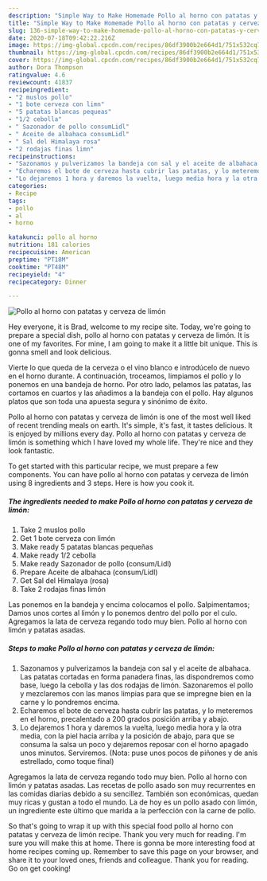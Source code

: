 ```yaml
---
description: "Simple Way to Make Homemade Pollo al horno con patatas y cerveza de limón"
title: "Simple Way to Make Homemade Pollo al horno con patatas y cerveza de limón"
slug: 136-simple-way-to-make-homemade-pollo-al-horno-con-patatas-y-cerveza-de-limon
date: 2020-07-18T09:42:22.216Z
image: https://img-global.cpcdn.com/recipes/86df3900b2e664d1/751x532cq70/pollo-al-horno-con-patatas-y-cerveza-de-limon-foto-principal.jpg
thumbnail: https://img-global.cpcdn.com/recipes/86df3900b2e664d1/751x532cq70/pollo-al-horno-con-patatas-y-cerveza-de-limon-foto-principal.jpg
cover: https://img-global.cpcdn.com/recipes/86df3900b2e664d1/751x532cq70/pollo-al-horno-con-patatas-y-cerveza-de-limon-foto-principal.jpg
author: Dora Thompson
ratingvalue: 4.6
reviewcount: 41837
recipeingredient:
- "2 muslos pollo"
- "1 bote cerveza con limn"
- "5 patatas blancas pequeas"
- "1/2 cebolla"
- " Sazonador de pollo consumLidl"
- " Aceite de albahaca consumLidl"
- " Sal del Himalaya rosa"
- "2 rodajas finas limn"
recipeinstructions:
- "Sazonamos y pulverizamos la bandeja con sal y el aceite de albahaca. Las patatas cortadas en forma panadera finas, las dispondremos como base, luego la cebolla y las dos rodajas de limón. Sazonaremos el pollo y mezclaremos con las manos limpias para que se impregne bien en la carne y lo pondremos encima."
- "Echaremos el bote de cerveza hasta cubrir las patatas, y lo meteremos en el horno, precalentado a 200 grados posición arriba y abajo."
- "Lo dejaremos 1 hora y daremos la vuelta, luego media hora y la otra media, con la piel hacia arriba y la posición de abajo, para que se consuma la salsa un poco y dejaremos reposar con el horno apagado unos minutos. Serviremos. (Nota: puse unos pocos de piñones y de anís estrellado, como toque final)"
categories:
- Recipe
tags:
- pollo
- al
- horno

katakunci: pollo al horno 
nutrition: 181 calories
recipecuisine: American
preptime: "PT18M"
cooktime: "PT48M"
recipeyield: "4"
recipecategory: Dinner

---
```



![Pollo al horno con patatas y cerveza de limón](https://img-global.cpcdn.com/recipes/86df3900b2e664d1/751x532cq70/pollo-al-horno-con-patatas-y-cerveza-de-limon-foto-principal.jpg)

Hey everyone, it is Brad, welcome to my recipe site. Today, we're going to prepare a special dish, pollo al horno con patatas y cerveza de limón. It is one of my favorites. For mine, I am going to make it a little bit unique. This is gonna smell and look delicious.

Vierte lo que queda de la cerveza o el vino blanco e introdúcelo de nuevo en el horno durante. A continuación, troceamos, limpiamos el pollo y lo ponemos en una bandeja de horno. Por otro lado, pelamos las patatas, las cortamos en cuartos y las añadimos a la bandeja con el pollo. Hay algunos platos que son toda una apuesta segura y sinónimo de éxito.

Pollo al horno con patatas y cerveza de limón is one of the most well liked of recent trending meals on earth. It's simple, it's fast, it tastes delicious. It is enjoyed by millions every day. Pollo al horno con patatas y cerveza de limón is something which I have loved my whole life. They're nice and they look fantastic.


To get started with this particular recipe, we must prepare a few components. You can have pollo al horno con patatas y cerveza de limón using 8 ingredients and 3 steps. Here is how you cook it.

<!--inarticleads1-->

##### The ingredients needed to make Pollo al horno con patatas y cerveza de limón:

1. Take 2 muslos pollo
1. Get 1 bote cerveza con limón
1. Make ready 5 patatas blancas pequeñas
1. Make ready 1/2 cebolla
1. Make ready  Sazonador de pollo (consum/Lidl)
1. Prepare  Aceite de albahaca (consum/Lidl)
1. Get  Sal del Himalaya (rosa)
1. Take 2 rodajas finas limón


Las ponemos en la bandeja y encima colocamos el pollo. Salpimentamos; Damos unos cortes al limón y lo ponemos dentro del pollo por el culo. Agregamos la lata de cerveza regando todo muy bien. Pollo al horno con limón y patatas asadas. 

<!--inarticleads2-->

##### Steps to make Pollo al horno con patatas y cerveza de limón:

1. Sazonamos y pulverizamos la bandeja con sal y el aceite de albahaca. Las patatas cortadas en forma panadera finas, las dispondremos como base, luego la cebolla y las dos rodajas de limón. Sazonaremos el pollo y mezclaremos con las manos limpias para que se impregne bien en la carne y lo pondremos encima.
1. Echaremos el bote de cerveza hasta cubrir las patatas, y lo meteremos en el horno, precalentado a 200 grados posición arriba y abajo.
1. Lo dejaremos 1 hora y daremos la vuelta, luego media hora y la otra media, con la piel hacia arriba y la posición de abajo, para que se consuma la salsa un poco y dejaremos reposar con el horno apagado unos minutos. Serviremos. (Nota: puse unos pocos de piñones y de anís estrellado, como toque final)


Agregamos la lata de cerveza regando todo muy bien. Pollo al horno con limón y patatas asadas. Las recetas de pollo asado son muy recurrentes en las comidas diarias debido a su sencillez. También son económicas, quedan muy ricas y gustan a todo el mundo. La de hoy es un pollo asado con limón, un ingrediente este último que marida a la perfección con la carne de pollo. 

So that's going to wrap it up with this special food pollo al horno con patatas y cerveza de limón recipe. Thank you very much for reading. I'm sure you will make this at home. There is gonna be more interesting food at home recipes coming up. Remember to save this page on your browser, and share it to your loved ones, friends and colleague. Thank you for reading. Go on get cooking!
